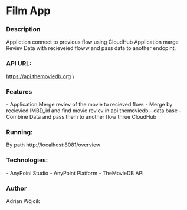 <h1>Film App</h1>

<h3>Description</h3>
Appliction connect to previous flow using CloudHub
Application marge Reviev Data with recieveied floww and pass data to another endopint.

<h3>API URL:</h3>

https://api.themoviedb.org \




<h3>Features</h3>
- Application Merge reviev of the movie to recieved flow.
- Merge by recievied IMBD_id and find movie reviev in api.themoviedb  - data base 
- Combine Data and pass them to another flow thrue CloudHub

<h3>Running:</h3>
By path http://localhost:8081/overview


<h3>Technologies:</h3>
- AnyPoini Studio
- AnyPoint Platform
- TheMovieDB API


<h3>Author</h3>
Adrian Wójcik
